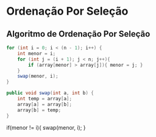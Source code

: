 # Ordenação Por Seleção

## Algoritmo de Ordenação Por Seleção

```java
for (int i = 0; i < (n - 1); i++) {
    int menor = i;
    for (int j = (i + 1); j < n; j++){
        if (array[menor] > array[j]){ menor = j; }
    }
    swap(menor, i);
}
```

```java
public void swap(int a, int b) {
    int temp = array[a];
    array[a] = array[b];
    array[b] = temp;
}
```

if(menor != i){
    swap(menor, i);
}